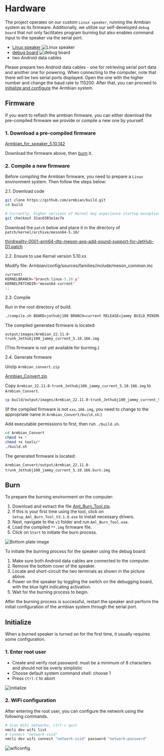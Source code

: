 # Hardware

The project operates on our custom `Linux speaker`, running the Armbian system as its firmware. Additionally, we utilize our self-developed `debug board` that not only facilitates program burning but also enables command input to the speaker via the serial port.
* [Linux speaker](https://www.3reality.com/online-store/Smart-Speaker-DEV-Kit-p572273110)
![Linux speaker](speaker.jpg)
* [debug board](https://www.3reality.com/online-store/Smart-Speaker-DEV-Kit-p572273110)
![debug board](debug_board.jpg)
* two Android data cables


Please prepare two Android data cables - one for retrieving serial port data and another one for powering. When connecting to the computer, note that there will be two serial ports displayed. Open the one with the higher number and change the baud rate to 115200. After that, you can proceed to [initialize and configure](#Initialize) the Armbian system.

## Firmware

If you want to reflash the armbian firmware, you can either download the pre-compiled firmware we provide or compile a new one by yourself. 

### 1. Download a pre-compiled firmware
[Armbian_for_speaker_5.10.142](https://dl.3reality.co/release/Mycroft/mycroft_for_speaker_jammy_current_5.10.142.burn.img)

Download the firmware above, then [burn](#Burn) it.

### 2. Compile a new firmware
Before compiling the Armbian firmware, you need to prepare a `Linux` environment system. Then follow the steps below:

2.1. Download code

```bash
git clone https://github.com/armbian/build.git
cd build

# Currently, higher versions of Kernel may experience startup exceptions
git checkout 31ac6383e1ac7e
```

Download the `patch` below and place it in the directory of `patch/kernel/archive/meson64-5.10/`

[thirdreality-0001-arm64-dts-meson-axg-add-sound-support-for-JetHub-D1.patch](https://github.com/thirdreality/3R-chatGPT/releases/download/Assets/thirdreality-0001-arm64-dts-meson-axg-add-sound-support-for-JetHub-D1.patch)

2.2. Ensure to use Kernel version 5.10.xx

Modify file: Armbian/config/sources/families/include/meson_common.inc

```java
current)
KERNELBRANCH='branch:linux-5.10.y'
KERNELPATCHDIR='meson64-current'
;;
```

2.3. Compile

Run in the root directory of build.

```bash
./compile.sh BOARD=jethubj100 BRANCH=current RELEASE=jammy BUILD_MINIMAL=no BUILD_DESKTOP=no KERNEL_ONLY=no KERNEL_CONFIGURE=no COMPRESS_OUTPUTIMAGE=sha,gpg,img
```

The compiled generated firmware is located:

`output/images/Armbian_22.11.0-trunk_Jethubj100_jammy_current_5.10.166.img`

(This firmware is not yet available for burning.)

2.4. Generate firmware

Unzip `Armbian_convert.zip` 

[Armbian_Convert.zip](https://github.com/thirdreality/HA-Box/releases/download/Assets/Armbian_Convert.zip)

Copy `Armbian_22.11.0-trunk_Jethubj100_jammy_current_5.10.166.img` to `Armbian_Convert`.

```bash
cp build/output/images/Armbian_22.11.0-trunk_Jethubj100_jammy_current_5.10.166.img Armbian_Convert/
```

(If the compiled firmware is not `xxx.166.img`, you need to change to the appropriate name in `Armbian_Convert/build.sh`.)

Add executable permissions to first, then run `./build.sh`.

```bash
cd Armbian_Convert
chmod +x *
chmod +x tools/*
./build.sh
```

The generated firmware is located:

`Armbian_Convert/output/Armbian_22.11.0-trunk_Jethubj100_jammy_current_5.10.166.burn.img` 

## Burn

To prepare the burning environment on the computer:
1. Download and extract the file [Aml_Burn_Tool.zip](https://github.com/thirdreality/3R-chatGPT/releases/download/Assets/Aml_Burn_Tool.zip).
2. If this is your first time using the tool, click on `Setup_Aml_Burn_Tool_V3.1.0.exe` to install necessary drivers.
3. Next, navigate to the `v3` folder and run `Aml_Burn_Tool.exe`.
4. Load the compiled `**.img` firmware file.
5. Click on `Start` to initiate the burn process.

![Bottom plate image](bottom.jpg)

To initiate the burning process for the speaker using the debug board:
1. Make sure both Android data cables are connected to the computer.
2. Remove the bottom cover of the speaker.
3. Locate and short-circuit the two terminals as shown in the picture above.
4. Power on the speaker by toggling the switch on the debugging board, with the blue light indicating activation.
5. Wait for the burning process to begin.

After the burning process is successful, restart the speaker and perform the initial configuration of the armbian system through the serial port.

## Initialize

When a burned speaker is turned on for the first time, it usually requires some configuration.

### 1. Enter root user

* Create and verify root password: must be a minimum of 8 characters and should not be overly simplistic
* Choose default system command shell: choose 1
* Press `Ctrl-C` to abort

![initialize](initialize.png)

### 2. WiFi configuration

After entering the root user, you can configure the network using the following commands.

```bash
# Scan WiFi networks, ctrl-c quit
nmcli dev wifi list
# Connect "network-ssid"
nmcli dev wifi connect "network-ssid" password "network-password"
```

![wificonfig](wificonfig.png)

